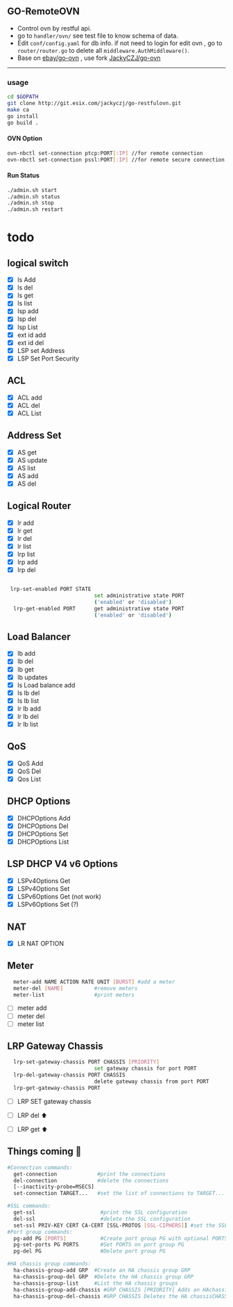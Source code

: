 ## GO-RemoteOVN

- Control ovn by restful api. 
- go to `handler/ovn/` see test file to know schema of data. 
- Edit `conf/config.yaml` for db info.
if not need to login for edit ovn , go to ``router/router.go`` to delete all ``middleware.AuthMiddleware()``.
- Base on [ebay/go-ovn](https://github.com/ebay/go-ovn) , use fork [JackyCZJ/go-ovn](https://www.github.com/jackyczj/go-ovn)

----------------------
### usage

```bash
cd $GOPATH
git clone http://git.esix.com/jackyczj/go-restfulovn.git
make ca
go install
go build .
```
#### OVN Option
```bash
ovn-nbctl set-connection ptcp:PORT[:IP] //for remote connection
ovn-nbctl set-connection pssl:PORT[:IP] //for remote secure connection
```
 

#### Run Status
```bash
./admin.sh start
./admin.sh status
./admin.sh stop
./admin.sh restart
```
todo
====
logical switch
--
- [x] ls Add
- [x] ls del
- [x] ls get
- [x] ls list
- [x] lsp add
- [x] lsp del
- [x] lsp List
- [x] ext id add
- [x] ext id del
- [x] LSP set Address
- [x] LSP Set Port Security

ACL
--
- [x] ACL add
- [x] ACL del
- [x] ACL List

Address Set
--
- [x] AS get
- [x] AS update
- [x] AS list
- [x] AS add
- [x] AS del

Logical Router
--
- [x] lr add
- [x] lr get
- [x] lr del
- [x] lr list
- [x] lrp list 
- [x] lrp add
- [x] lrp del
```bash

 lrp-set-enabled PORT STATE
                            set administrative state PORT
                            ('enabled' or 'disabled')
  lrp-get-enabled PORT      get administrative state PORT
                            ('enabled' or 'disabled')
```

Load Balancer
--
- [x] lb add
- [x] lb del
- [x] lb get
- [x] lb updates
- [x] ls Load balance add
- [x] ls lb del
- [x] ls lb list
- [x] lr lb add
- [x] lr lb del
- [x] lr lb list

QoS
--
- [x] QoS Add
- [x] QoS Del
- [x] Qos List

DHCP Options
--
- [x] DHCPOptions Add
- [x] DHCPOptions Del
- [x] DHCPOptions Set
- [x] DHCPOptions List

LSP DHCP V4 v6 Options
--
- [x] LSPv4Options Get
- [x] LSPv4Options Set
- [x] LSPv6Options Get (not work)
- [x] LSPv6Options Set (?)

NAT
--
- [x] LR NAT OPTION

Meter
--
```bash
  meter-add NAME ACTION RATE UNIT [BURST] #add a meter
  meter-del [NAME]          #remove meters
  meter-list                #print meters
```
- [ ] meter add
- [ ] meter del
- [ ] meter list

LRP Gateway Chassis
--
```bash
  lrp-set-gateway-chassis PORT CHASSIS [PRIORITY]
                            set gateway chassis for port PORT
  lrp-del-gateway-chassis PORT CHASSIS
                            delete gateway chassis from port PORT
  lrp-get-gateway-chassis PORT
```
- [ ] LRP SET gateway chassis
- [ ] LRP del ⬆️
- [ ] LRP get ⬆️



Things coming 🤣
--
```bash
#Connection commands:
  get-connection             #print the connections
  del-connection             #delete the connections
  [--inactivity-probe=MSECS]
  set-connection TARGET...   #set the list of connections to TARGET...

#SSL commands:
  get-ssl                     #print the SSL configuration
  del-ssl                     #delete the SSL configuration
  set-ssl PRIV-KEY CERT CA-CERT [SSL-PROTOS [SSL-CIPHERS]] #set the SSL configuration
#Port group commands:
  pg-add PG [PORTS]           #Create port group PG with optional PORTS
  pg-set-ports PG PORTS       #Set PORTS on port group PG
  pg-del PG                   #Delete port group PG

#HA chassis group commands:
  ha-chassis-group-add GRP  #Create an HA chassis group GRP
  ha-chassis-group-del GRP  #Delete the HA chassis group GRP
  ha-chassis-group-list     #List the HA chassis groups
  ha-chassis-group-add-chassis #GRP CHASSIS [PRIORITY] Adds an HAchassis with optional PRIORITY to the HA chassis group GRP
  ha-chassis-group-del-chassis #GRP CHASSIS Deletes the HA chassisCHASSIS from the HA chassis group GRP
```